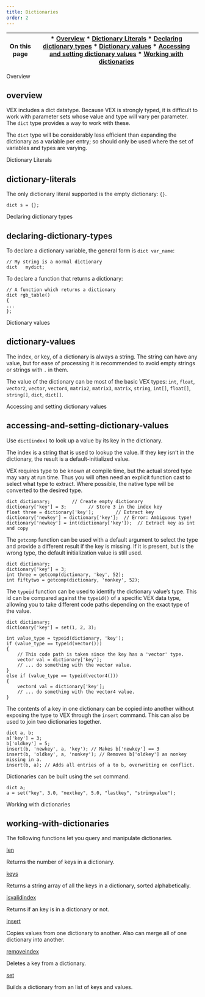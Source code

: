 ```yaml
---
title: Dictionaries
order: 2
---
```

| On this page | * [Overview](#overview) * [Dictionary Literals](#dictionary-literals) * [Declaring dictionary types](#declaring-dictionary-types) * [Dictionary values](#dictionary-values) * [Accessing and setting dictionary values](#accessing-and-setting-dictionary-values) * [Working with dictionaries](#working-with-dictionaries) |
| --- | --- |

Overview

## overview

VEX includes a dict datatype. Because VEX is strongly typed, it is difficult
to work with parameter sets whose value and type will vary per parameter.
The `dict` type provides a way to work with these.

The `dict` type will be considerably less efficient than expanding the
dictionary as a variable per entry; so should only be used where the
set of variables and types are varying.

Dictionary Literals

## dictionary-literals

The only dictionary literal supported is the empty dictionary: `{}`.

```vex
dict s = {};

```

Declaring dictionary types

## declaring-dictionary-types

To declare a dictionary variable, the general form is
`dict var_name`:

```vex
// My string is a normal dictionary
dict   mydict;

```

To declare a function that returns a dictionary:

```vex
// A function which returns a dictionary
dict rgb_table()
{
...
};    

```

Dictionary values

## dictionary-values

The index, or key, of a dictionary is always a string. The string
can have any value, but for ease of processing it is recommended
to avoid empty strings or strings with `.` in them.

The value of the dictionary can be most of the basic VEX types:
`int`, `float`, `vector2`, `vector`, `vector4`, `matrix2`,
`matrix3`, `matrix`, `string`, `int[]`, `float[]`, `string[]`,
`dict`, `dict[]`.

Accessing and setting dictionary values

## accessing-and-setting-dictionary-values

Use `dict[index]` to look up a value by its key in the dictionary.

The index is a string that is used to lookup the value. If they key
isn’t in the dictionary, the result is a default-initialized value.

VEX requires type to be known at compile time, but the actual stored
type may vary at run time. Thus you will often need an explicit function
cast to select what type to extract. Where possible, the native type
will be converted to the desired type.

```vex
dict dictionary;        // Create empty dictionary
dictionary['key'] = 3;        // Store 3 in the index key
float three = dictionary['key'];        // Extract key
dictionary['newkey'] = dictionary['key'];  // Error: Ambiguous type!
dictionary['newkey'] = int(dictionary['key']);  // Extract key as int and copy

```

The `getcomp` function can be used with a default argument to select the type
and provide a different result if the key is missing. If it is present,
but is the wrong type, the default initialization value is still used.

```vex
dict dictionary;
dictionary['key'] = 3;
int three = getcomp(dictionary, 'key', 52);
int fiftytwo = getcomp(dictionary, 'nonkey', 52);

```

The `typeid` function can be used to identify the dictionary value’s type. This
id can be compared against the `typeid()` of a specific VEX data type, allowing
you to take different code paths depending on the exact type of the value.

```vex
dict dictionary;
dictionary['key'] = set(1, 2, 3);

int value_type = typeid(dictionary, 'key');
if (value_type == typeid(vector()))
{
    // This code path is taken since the key has a 'vector' type.
    vector val = dictionary['key'];
    // ... do something with the vector value.
}
else if (value_type == typeid(vector4()))
{
    vector4 val = dictionary['key'];
    // ... do something with the vector4 value.
}

```

The contents of a key in one dictionary can be copied into another
without exposing the type to VEX through the `insert` command. This
can also be used to join two dictionaries together.

```vex
dict a, b;
a['key'] = 3;
b['oldkey'] = 5;
insert(b, 'newkey', a, 'key'); // Makes b['newkey'] == 3
insert(b, 'oldkey', a, 'nonkey'); // Removes b['oldkey'] as nonkey missing in a.
insert(b, a); // Adds all entries of a to b, overwriting on conflict.

```

Dictionaries can be built using the `set` command.

```vex
dict a;
a = set("key", 3.0, "nextkey", 5.0, "lastkey", "stringvalue");

```

Working with dictionaries

## working-with-dictionaries

The following functions let you query and manipulate dictionaries.

[len](functions/len.html "Returns the length of an array.")

Returns the number of keys in a dictionary.

[keys](functions/keys.html "Returns all the keys in a dictionary.")

Returns a string array of all the keys in a dictionary, sorted
alphabetically.

[isvalidindex](functions/isvalidindex.html "Checks if the index given is valid for the array or string given.")

Returns if an key is in a dictionary or not.

[insert](functions/insert.html "Inserts an item, array, or string into an array or string.")

Copies values from one dictionary to another. Also can merge
all of one dictionary into another.

[removeindex](functions/removeindex.html "Removes an item at the given index from an array.")

Deletes a key from a dictionary.

[set](functions/set.html "Creates a new value based on its arguments, such as creating a vector from its components.")

Builds a dictionary from an list of keys and values.
